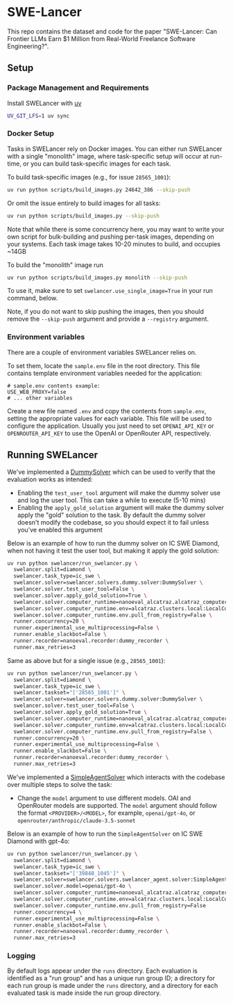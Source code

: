 # SWE-Lancer

This repo contains the dataset and code for the paper "SWE-Lancer: Can Frontier
LLMs Earn \$1 Million from Real-World Freelance Software Engineering?".

## Setup

### Package Management and Requirements

Install SWELancer with [uv](https://docs.astral.sh/uv/)

```bash
UV_GIT_LFS=1 uv sync
```

### Docker Setup

Tasks in SWELancer rely on Docker images. You can either run SWELancer with a
single "monolith" image, where task-specific setup will occur at run-time, or
you can build task-specific images for each task.

To build task-specific images (e.g., for issue `28565_1001`):

```bash
uv run python scripts/build_images.py 24642_386 --skip-push
```

Or omit the issue entirely to build images for all tasks:

```bash
uv run python scripts/build_images.py --skip-push
```

Note that while there is some concurrency here, you may want to write your own
script for bulk-building and pushing per-task images, depending on your systems.
Each task image takes 10-20 minutes to build, and occupies ~14GB

To build the "monolith" image run

```bash
uv run python scripts/build_images.py monolith --skip-push
```

To use it, make sure to set `swelancer.use_single_image=True` in your run
command, below.

Note, if you do not want to skip pushing the images, then you should remove the
`--skip-push` argument and provide a `--registry` argument.

### Environment variables

There are a couple of environment variables SWELancer relies on.

To set them, locate the `sample.env` file in the root directory. This file
contains template environment variables needed for the application:

```plaintext
# sample.env contents example:
USE_WEB_PROXY=false
# ... other variables
```

Create a new file named `.env` and copy the contents from `sample.env`, setting
the appropriate values for each variable. This file will be used to configure
the application. Usually you just need to set `OPENAI_API_KEY` or
`OPENROUTER_API_KEY` to use the OpenAI or OpenRouter API, respectively.

## Running SWELancer

We've implemented a [DummySolver](swelancer/solvers/dummy/solver.py) which can
be used to verify that the evaluation works as intended:

- Enabling the `test_user_tool` argument will make the dummy solver use and log
  the user tool. This can take a while to execute (5-10 mins)
- Enabling the `apply_gold_solution` argument will make the dummy solver apply
  the "gold" solution to the task. By default the dummy solver doesn't modify
  the codebase, so you should expect it to fail unless you've enabled this
  argument

Below is an example of how to run the dummy solver on IC SWE Diamond, when not
having it test the user tool, but making it apply the gold solution:

```bash
uv run python swelancer/run_swelancer.py \
  swelancer.split=diamond \
  swelancer.task_type=ic_swe \
  swelancer.solver=swelancer.solvers.dummy.solver:DummySolver \
  swelancer.solver.test_user_tool=False \
  swelancer.solver.apply_gold_solution=True \
  swelancer.solver.computer_runtime=nanoeval_alcatraz.alcatraz_computer_interface:AlcatrazComputerRuntime \
  swelancer.solver.computer_runtime.env=alcatraz.clusters.local:LocalConfig \
  swelancer.solver.computer_runtime.env.pull_from_registry=False \
  runner.concurrency=20 \
  runner.experimental_use_multiprocessing=False \
  runner.enable_slackbot=False \
  runner.recorder=nanoeval.recorder:dummy_recorder \
  runner.max_retries=3
```

Same as above but for a single issue (e.g., `28565_1001`):

```bash
uv run python swelancer/run_swelancer.py \
  swelancer.split=diamond \
  swelancer.task_type=ic_swe \
  swelancer.taskset="['28565_1001']" \
  swelancer.solver=swelancer.solvers.dummy.solver:DummySolver \
  swelancer.solver.test_user_tool=False \
  swelancer.solver.apply_gold_solution=True \
  swelancer.solver.computer_runtime=nanoeval_alcatraz.alcatraz_computer_interface:AlcatrazComputerRuntime \
  swelancer.solver.computer_runtime.env=alcatraz.clusters.local:LocalConfig \
  swelancer.solver.computer_runtime.env.pull_from_registry=False \
  runner.concurrency=20 \
  runner.experimental_use_multiprocessing=False \
  runner.enable_slackbot=False \
  runner.recorder=nanoeval.recorder:dummy_recorder \
  runner.max_retries=3
```

We've implemented a
[SimpleAgentSolver](swelancer/solvers/swelancer_agent/solver.py) which interacts
with the codebase over multiple steps to solve the task:

- Change the `model` argument to use different models. OAI and OpenRouter models
  are supported. The `model` argument should follow the format
  `<PROVIDER>/<MODEL>`, for example, `openai/gpt-4o`, or
  `openrouter/anthropic/claude-3.5-sonnet`

Below is an example of how to run the `SimpleAgentSolver` on IC SWE Diamond with
gpt-4o:

```bash
uv run python swelancer/run_swelancer.py \
  swelancer.split=diamond \
  swelancer.task_type=ic_swe \
  swelancer.taskset="['39848_1045']" \
  swelancer.solver=swelancer.solvers.swelancer_agent.solver:SimpleAgentSolver \
  swelancer.solver.model=openai/gpt-4o \
  swelancer.solver.computer_runtime=nanoeval_alcatraz.alcatraz_computer_interface:AlcatrazComputerRuntime \
  swelancer.solver.computer_runtime.env=alcatraz.clusters.local:LocalConfig \
  swelancer.solver.computer_runtime.env.pull_from_registry=False
  runner.concurrency=4 \
  runner.experimental_use_multiprocessing=False \
  runner.enable_slackbot=False \
  runner.recorder=nanoeval.recorder:dummy_recorder \
  runner.max_retries=3
```

### Logging

By default logs appear under the `runs` directory. Each evaluation is identified
as a "run group" and has a unique run group ID; a directory for each run group
is made under the `runs` directory, and a directory for each evaluated task is
made inside the run group directory.
